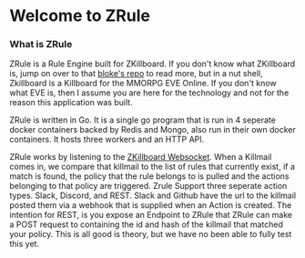 # Welcome to ZRule

### What is ZRule

ZRule is a Rule Engine built for ZKillboard. If you don't know what ZKillboard is, jump on over to that [bloke's repo](https://github.com/zkillboard/zkillboard) to read more, but in a nut shell, Zkillboard is a Killboard for the MMORPG EVE Online. If you don't know what EVE is, then I assume you are here for the technology and not for the reason this application was built.

ZRule is written in Go. It is a single go program that is run in 4 seperate docker containers backed by Redis and Mongo, also run in their own docker containers. It hosts three workers and an HTTP API.

ZRule works by listening to the [ZKillboard Websocket](https://github.com/zKillboard/zKillboard/wiki/Websocket). When a Killmail comes in, we compare that killmail to the list of rules that currently exist, if a match is found, the policy that the rule belongs to is pulled and the actions belonging to that policy are triggered. Zrule Support three seperate action types. Slack, Discord, and REST. Slack and Github have the url to the killmail posted them via a webhook that is supplied when an Action is created. The intention for REST, is you expose an Endpoint to ZRule that ZRule can make a POST request to containing the id and hash of the killmail that matched your policy. This is all good is theory, but we have no been able to fully test this yet.

